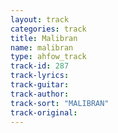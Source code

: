 ```yaml
---
layout: track
categories: track
title: Malibran
name: malibran
type: ahfow_track
track-id: 287
track-lyrics: 
track-guitar: 
track-author: 
track-sort: "MALIBRAN"
track-original: 
---
```

